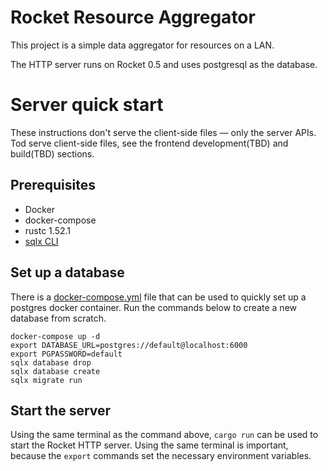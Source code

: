 # Rocket Resource Aggregator

This project is a simple data aggregator for resources on a LAN.

The HTTP server runs on Rocket 0.5 and uses postgresql as the database.

# Server quick start

These instructions don't serve the client-side files — only the server APIs.
Tod serve client-side files, see the frontend development(TBD) and build(TBD)
sections.

## Prerequisites

- Docker
- docker-compose
- rustc 1.52.1
- [sqlx CLI](https://github.com/launchbadge/sqlx/blob/master/sqlx-cli/README.md)

## Set up a database

There is a [docker-compose.yml](./docker-compose.yml) file that can be used to
quickly set up a postgres docker container. Run the commands below to create a
new database from scratch.

```
docker-compose up -d
export DATABASE_URL=postgres://default@localhost:6000
export PGPASSWORD=default
sqlx database drop
sqlx database create
sqlx migrate run
```

## Start the server

Using the same terminal as the command above, `cargo run` can be used to start
the Rocket HTTP server. Using the same terminal is important, because the
`export` commands set the necessary environment variables.
